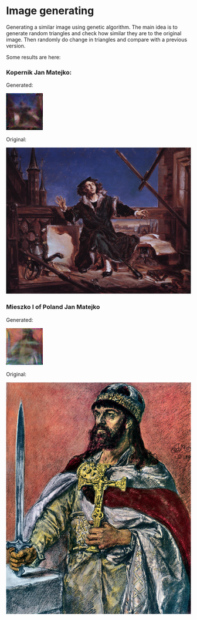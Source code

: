 # Image generating

Generating a similar image using genetic algorithm.
The main idea is to generate random triangles and check how similar they are to the original image. Then randomly do change in triangles and compare with a previous version.


Some results are here:

### Kopernik Jan Matejko:

Generated:

![](kopernik.png)

Original:

![](Patterns/kopernik.jpg)

### Mieszko I of Poland Jan Matejko

Generated:

![](mieszko.png)

Original:

![](Patterns/Mieszko.jpg)